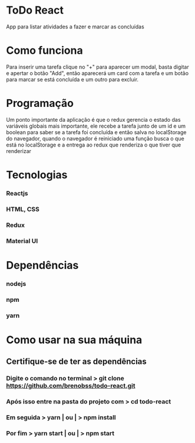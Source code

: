 # ToDo React
App para listar atividades a fazer e marcar as concluídas

# Como funciona
Para inserir uma tarefa clique no "+" para aparecer um modal, basta digitar e apertar o botão "Add", então aparecerá um card com a tarefa e um botão para marcar se está concluída e um outro para excluir.

# Programação
Um ponto importante da aplicação é que o redux gerencia o estado das variáveis globais mais importante, ele recebe a tarefa junto de um id e um boolean para saber se a tarefa foi concluída e então salva no localStorage do navegador, quando o navegador é reiniciado uma função busca o que está no localStorage e a entrega ao redux que renderiza o que tiver que renderizar

# Tecnologias
### Reactjs
### HTML, CSS
### Redux
### Material UI

# Dependências
### nodejs
### npm
### yarn

# Como usar na sua máquina
## Certifique-se de ter as dependências
### Digite o comando no terminal > git clone https://github.com/brenobss/todo-react.git
### Após isso entre na pasta do projeto com > cd todo-react
### Em seguida > yarn | ou | > npm install
### Por fim > yarn start | ou | > npm start